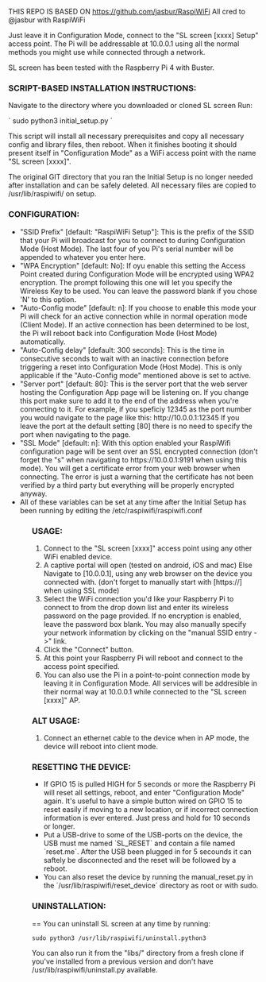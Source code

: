 THIS REPO IS BASED ON https://github.com/jasbur/RaspiWiFi
All cred to @jasbur with RaspiWiFi

Just leave it in Configuration Mode, connect to the "SL screen [xxxx] Setup" access
point. The Pi will be addressable at 10.0.0.1 using all the normal methods you
might use while connected through a network.

SL screen has been tested with the Raspberry Pi 4 with Buster.

### SCRIPT-BASED INSTALLATION INSTRUCTIONS:

Navigate to the directory where you downloaded or cloned SL screen
Run:

´ sudo python3 initial_setup.py ´

This script will install all necessary prerequisites and copy all necessary
config and library files, then reboot. When it finishes booting it should
present itself in "Configuration Mode" as a WiFi access point with the
name "SL screen [xxxx]".

The original GIT directory that you ran the Initial Setup is no longer
needed after installation and can be safely deleted. All necessary files are
copied to /usr/lib/raspiwifi/ on setup.


### CONFIGURATION:
<ul>
<li>"SSID Prefix" [default: "RaspiWiFi Setup"]: This is the prefix of the SSID
      that your Pi will broadcast for you to connect to during
      Configuration Mode (Host Mode). The last four of you Pi's serial number
      will be appended to whatever you enter here.</li>

<li>"WPA Encryption" [default: No]: If oyu enable this setting the Access Point
      created during Configuration Mode will be encrypted using WPA2 encryption.
      The prompt following this one will let you specify the Wireless Key to be
      used. You can leave the password blank if you chose 'N' to this option.</li>

<li>"Auto-Config mode" [default: n]: If you choose to enable this mode your Pi
      will check for an active connection while in normal operation mode (Client Mode).
      If an active connection has been determined to be lost, the Pi will reboot
      back into Configuration Mode (Host Mode) automatically.</li>

<li>"Auto-Config delay" [default: 300 seconds]: This is the time in consecutive
      seconds to wait with an inactive connection before triggering a reset into
      Configuration Mode (Host Mode). This is only applicable if the
      "Auto-Config mode" mentioned above is set to active.</li>

<li>"Server port" [default: 80]: This is the server port that the web server
      hosting the Configuration App page will be listening on. If you change
      this port make sure to add it to the end of the address when you're
      connecting to it. For example, if you speficiy 12345 as the port number
      you would navigate to the page like this: http://10.0.0.1:12345 If you
      leave the port at the default setting [80] there is no need to specify the
      port when navigating to the page.</li>

<li>"SSL Mode" [default: n]: With this option enabled your RaspiWifi
      configuration page will be sent over an SSL encrypted connection (don't
      forget the "s" when navigating to https://10.0.0.1:9191 when using
      this mode). You will get a certificate error from your web browser when
      connecting. The error is just a warning that the certificate has not been
      verified by a third party but everything will be properly encrypted anyway.</li>

<li>All of these variables can be set at any time after the Initial Setup has
been running by editing the /etc/raspiwifi/raspiwifi.conf</li>

<ul>
      
### USAGE:
<ol>
<li>Connect to the "SL screen [xxxx]" access point using any other WiFi enabled
device.</li>

<li>A captive portal will open (tested on android, iOS and mac) 
Else  Navigate to [10.0.0.1], using any web browser on the device you
connected with. 
(don't forget to manually start with [https://] when using SSL mode)</li>

<li>Select the WiFi connection you'd like your Raspberry Pi to connect to from
the drop down list and enter its wireless password on the page provided. If no
encryption is enabled, leave the password box blank. You may also manually
specify your network information by clicking on the "manual SSID entry ->" link.</li>

<li>Click the "Connect" button.</li>

<li>At this point your Raspberry Pi will reboot and connect to the access point
specified.</li>

<li>You can also use the Pi in a point-to-point connection mode by leaving it in
Configuration Mode. All services will be addresible in their normal way at
10.0.0.1 while connected to the "SL screen [xxxx]" AP.</li>
</ol>

### ALT USAGE:
<ol>
<li>Connect an ethernet cable to the device when in AP mode, the device will reboot
      into client mode.</li> 
</ol>


### RESETTING THE DEVICE:
<ul>
 <li>If GPIO 15 is pulled HIGH for 5 seconds or more the Raspberry Pi will reset
all settings, reboot, and enter "Configuration Mode" again. It's useful to have
a simple button wired on GPIO 15 to reset easily if moving to a new location,
or if incorrect connection information is ever entered. Just press and hold for
10 seconds or longer. </li>

<li>Put a USB-drive to some of the USB-ports on the device, the USB must me named `SL_RESET`
and contain a file named `reset.me`. After the USB been plugged in for 5 secounds it can saftely
be disconnected and the reset will be followed by a reboot. </li>

<li>You can also reset the device by running the manual_reset.py in the
´/usr/lib/raspiwifi/reset_device´ directory as root or with sudo.</li>
</ul>

### UNINSTALLATION:

== You can uninstall SL screen at any time by running:

   `sudo python3 /usr/lib/raspiwifi/uninstall.python3`

   You can also run it from the "libs/" directory from a fresh clone if you've
   installed from a previous version and don't have /usr/lib/raspiwifi/uninstall.py
   available.
